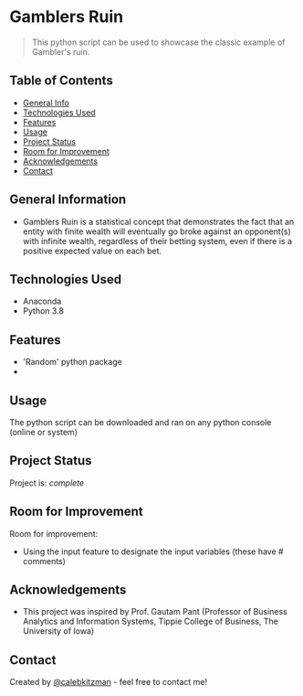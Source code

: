 # Gamblers Ruin 
> This python script can be used to showcase the classic example of Gambler's ruin. 

## Table of Contents
* [General Info](#general-information)
* [Technologies Used](#technologies-used)
* [Features](#features)
* [Usage](#usage)
* [Project Status](#project-status)
* [Room for Improvement](#room-for-improvement)
* [Acknowledgements](#acknowledgements)
* [Contact](#contact)

## General Information
- Gamblers Ruin is a statistical concept that demonstrates the fact that an entity with finite wealth will eventually go broke against an opponent(s) with infinite wealth, regardless of their betting system, even if there is a positive expected value on each bet.

## Technologies Used
- Anaconda
- Python 3.8

## Features
- 'Random' python package
- 

## Usage
The python script can be downloaded and ran on any python console (online or system)

## Project Status
Project is: _complete_

## Room for Improvement
Room for improvement:
- Using the input feature to designate the input variables (these have # comments)

## Acknowledgements
- This project was inspired by Prof. Gautam Pant (Professor of Business Analytics and Information Systems, Tippie College of Business, The University of Iowa)

## Contact
Created by [@calebkitzman](https://www.calebkitzman.com/) - feel free to contact me!



